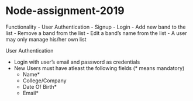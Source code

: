 # Node-assignment-2019

Functionality
      - User Authentication
      - Signup
      - Login
      - Add new band to the list
      - Remove a band from the list
      - Edit a band’s name from the list
      - A user may only manage his/her own list

User Authentication
- Login with user’s email and password as credentials
- New Users must have atleast the following fields (* means mandatory)
    - Name*
    - College/Company
    - Date Of Birth*
    - Email* 
